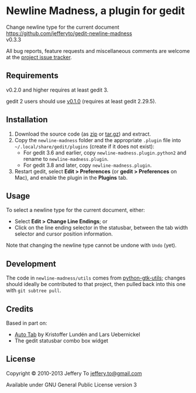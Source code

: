 # Newline Madness, a plugin for gedit #

Change newline type for the current document  
<https://github.com/jefferyto/gedit-newline-madness>  
v0.3.3

All bug reports, feature requests and miscellaneous comments are welcome
at the [project issue tracker][].

## Requirements ##

v0.2.0 and higher requires at least gedit 3.

gedit 2 users should use [v0.1.0][] (requires at least gedit 2.29.5).

## Installation ##

1.  Download the source code (as [zip][] or [tar.gz][]) and extract.
2.  Copy the `newline-madness` folder and the appropriate `.plugin` file
    into `~/.local/share/gedit/plugins` (create if it does not exist):
    *   For gedit 3.6 and earlier, copy `newline-madness.plugin.python2`
        and rename to `newline-madness.plugin`.
    *   For gedit 3.8 and later, copy `newline-madness.plugin`.
3.  Restart gedit, select **Edit > Preferences** (or
    **gedit > Preferences** on Mac), and enable the plugin in the
    **Plugins** tab.

## Usage ##

To select a newline type for the current document, either:

*   Select **Edit > Change Line Endings**; or
*   Click on the line ending selector in the statusbar, between the tab
    width selector and cursor position information.

Note that changing the newline type cannot be undone with `Undo` (yet).

## Development ##

The code in `newline-madness/utils` comes from [python-gtk-utils][];
changes should ideally be contributed to that project, then pulled back
into this one with `git subtree pull`.

## Credits ##

Based in part on:

*   [Auto Tab][] by Kristoffer Lundén and Lars Uebernickel
*   The gedit statusbar combo box widget

## License ##

Copyright &copy; 2010-2013 Jeffery To <jeffery.to@gmail.com>

Available under GNU General Public License version 3


[project issue tracker]: https://github.com/jefferyto/gedit-newline-madness/issues
[zip]: https://github.com/jefferyto/gedit-newline-madness/archive/master.zip
[tar.gz]: https://github.com/jefferyto/gedit-newline-madness/archive/master.tar.gz
[v0.1.0]: https://github.com/jefferyto/gedit-newline-madness/archive/v0.1.0.zip
[python-gtk-utils]: https://github.com/jefferyto/python-gtk-utils
[Auto Tab]: http://code.google.com/p/gedit-autotab/
